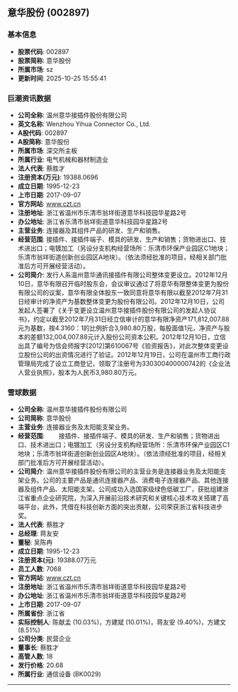 ## 意华股份 (002897)

### 基本信息

- **股票代码**: 002897
- **股票简称**: 意华股份
- **所属市场**: sz
- **更新时间**: 2025-10-25 15:55:41

### 巨潮资讯数据

- **公司全称**: 温州意华接插件股份有限公司
- **英文名称**: Wenzhou Yihua Connector Co., Ltd.
- **A股代码**: 002897
- **A股简称**: 意华股份
- **所属市场**: 深交所主板
- **所属行业**: 电气机械和器材制造业
- **法人代表**: 蔡胜才
- **注册资本(万元)**: 19388.0696
- **成立日期**: 1995-12-23
- **上市日期**: 2017-09-07
- **官方网站**: www.czt.cn
- **注册地址**: 浙江省温州市乐清市翁垟街道意华科技园华星路2号
- **办公地址**: 浙江省乐清市翁垟街道意华科技园华星路2号
- **主营业务**: 连接器及其组件产品的研发、生产和销售。
- **经营范围**: 接插件、接插件端子、模具的研发、生产和销售；货物进出口、技术进出口；电镀加工（另设分支机构经营场所：乐清市环保产业园区C1地块；乐清市翁垟街道创新创业园区A地块）。（依法须经批准的项目，经相关部门批准后方可开展经营活动）。
- **公司简介**: 发行人系温州意华通讯接插件有限公司整体变更设立。2012年12月10日，意华有限召开临时股东会，会议审议通过了将意华有限整体变更为股份有限公司的议案，意华有限全体股东一致同意将意华有限以截至2012年7月31日经审计的净资产为基数整体变更为股份有限公司。2012年12月10日，公司发起人签署了《关于变更设立温州意华接插件股份有限公司的发起人协议书》，约定以截至2012年7月31日经立信审计的意华有限净资产171,812,007.88元为基数，按4.3160：1的比例折合3,980.80万股，每股面值1元，净资产与股本的差额132,004,007.88元计入股份公司资本公积。2012年12月10日，立信出具了编号为信会师报字[2012]第610067号《验资报告》，对此次整体变更设立股份公司的出资情况进行了验证。2012年12月19日，公司在温州市工商行政管理局完成了设立工商登记，领取了注册号为330300400000742的《企业法人营业执照》，股本为人民币3,980.80万元。

### 雪球数据

- **公司全称**: 温州意华接插件股份有限公司
- **公司简称**: 意华股份
- **主营业务**: 连接器业务及太阳能支架业务。
- **经营范围**: 　　接插件、接插件端子、模具的研发、生产和销售；货物进出口、技术进出口；电镀加工（另设分支机构经营场所：乐清市环保产业园区C1地块；乐清市翁垟街道创新创业园区A地块）。（依法须经批准的项目，经相关部门批准后方可开展经营活动）。
- **公司简介**: 温州意华接插件股份有限公司的主营业务是连接器业务及太阳能支架业务。公司的主要产品是通讯连接器产品、消费电子连接器产品、其他连接器及组件产品、太阳能支架。公司成功入选国家级绿色低碳工厂，获批组建浙江省重点企业研究院，为深入开展前沿技术研究和关键核心技术攻关搭建了高端平台，此外，凭借在科技创新方面的突出贡献，公司荣获浙江省科技进步奖。
- **法人代表**: 蔡胜才
- **总经理**: 蒋友安
- **董秘**: 吴陈冉
- **成立日期**: 1995-12-23
- **注册资本(元)**: 19388.07万元
- **员工人数**: 7068
- **官方网站**: www.czt.cn
- **注册地址**: 浙江省温州市乐清市翁垟街道意华科技园华星路2号
- **办公地址**: 浙江省温州市乐清市翁垟街道意华科技园华星路2号
- **上市日期**: 2017-09-07
- **所属省份**: 浙江省
- **实际控制人**: 陈献孟 (10.03%)，方建斌 (10.01%)，蒋友安 (9.40%)，方建文 (8.51%)
- **公司分类**: 民营企业
- **董事长**: 蔡胜才
- **高管人数**: 18
- **发行价格**: 20.68
- **所属行业**: 通信设备 (BK0029)

---